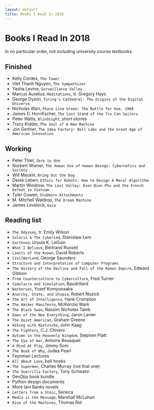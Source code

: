 ```yaml
---
layout: default
title: Books I Read In 2018
---
```

# Books I Read In 2018

In no particular order, not including university course textbooks.

## Finished
- Kelly Cordes, `The Tower`
- Viet Thanh Nguyen, `The Sympathizer`
- Yasha Levine, `Surveillance Valley`
- Marcus Aurelius, `Meditations`, tr. Gregory Hays
- George Dyson, `Turing's Cathedral: The Origins of the Digital Universe`
- Nicholas Warr, `Phase Line Green: The Battle for Hue, 1968`
- James D. Hornfischer, `The Last Stand of the Tin Can Sailors`
- Peter Watts, `Blindsight`, short stories
- Tracy Kidder, `The Soul of A New Machine`
- Jon Gertner, `The Idea Factory: Bell Labs and the Great Age of American Innovation`

## Working
- Peter Thiel, `Zero to One`
- Norbert Wiener, `The Human Use of Human Beings: Cybernetics and Society`
- Will Mackin, `Bring Out the Dog`
- Derek Leben, `Ethics for Robots: How to Design A Moral Algorithm`
- Martin Windrow, `The Last Valley: Dien Bien Phu and the French Defeat in Vietnam`
- Tyler Cowen, `Stubborn Attachments`
- M. Mitchell Waldrop, `The Dream Machine`
- James Lovelock, `Gaia`

## Reading list
- `The Odyssey`, tr. Emily Wilson
- `Solaris & The Cyberiad`, Stanislaw Lem
- `Earthsea`, Ursula K. LeGuin
- `What I Believe`, Bertrand Russell
- `Limits of the Known`, David Roberts
- `CivilWarLand`, George Saunders
- `Structure and Interpretation of Computer Programs`
- `The History of the Decline and Fall of the Roman Empire`, Edward Gibbon
- `From Counterculture to Cyberculture`, Fred Turner
- `Simulacra and Simulation`, Baudrillard
- `Warhorses`, Yusef Komyunaaka
- `Anarchy, State, and Utopia`, Robert Nozick
- `The Art of Intelligence`, Hank Crumpton
- `The Hacker Manifesto`, McKenzie Wark
- `The Black Swan`, Nassim Nicholas Taleb
- `Dawn of the New Everything`, Jaron Lanier
- `The Quiet American`, Graham Greene
- `Hiking with Nietzsche`, John Kaag
- `The Fighters`, C.J. Chivers
- `Autumn in the Heavenly Kingdom`, Stephen Platt
- `The Eye of War`, Antoine Bousquet
- `A Mind At Play`, Jimmy Soni
- `The Book of Why`, Judea Pearl
- Feynman Lectures
- `All About Love`, bell hooks
- `The Supermen`, Charles Murray (not that one)
- `The Guerrilla Factory`, Tony Schwalm
- DevOps book bundle
- Python design documents
- More Iain Banks novels
- `Letters from a Stoic`, Seneca
- `Media is the Message`, Marshall McLuhan
- `Rise of the Machines`, Thomas Rid
